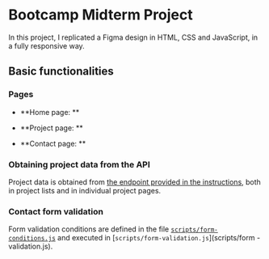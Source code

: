# Bootcamp Midterm Project

In this project, I replicated a Figma design in HTML, CSS and JavaScript, in a fully responsive way.

## Basic functionalities

### Pages

* **Home page: **

* **Project page: **

* **Contact page: **

### Obtaining project data from the API

Project data is obtained from [the endpoint provided in the instructions](https://raw.githubusercontent.com/ironhack-jc/mid-term-api/main/projects), both in project lists and in individual project pages.

### Contact form validation

Form validation conditions are defined in the file [`scripts/form-conditions.js`](scripts/form-conditions.js) and executed in [`scripts/form-validation.js`](scripts/form -validation.js).
